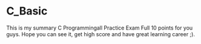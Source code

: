 # C_Basic
This is my summary C Programmingall Practice Exam Full 10 points for you guys. Hope you can see it, get high score and have great learning career ;).
